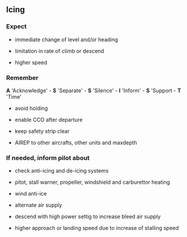 ## Icing

### Expect

- immediate change of level and/or heading

- limitation in rate of climb or descend

- higher speed

### Remember

**A** 'Acknowledge' - **S** 'Separate' - **S** 'Silence' - **I** 'Inform' - **S** 'Support - **T** 'Time'

- avoid holding

- enable CCO after departure

- keep safety strip clear

- AIREP to other aircrafts, other units and maxdepth

### If needed, inform pilot about

- check anti-icing and de-icing systems

- pitot, stall warner, propeller, windshield and carburettor heating

- wind anti-ice

- alternate air supply

- descend with high power settig to increase bleed air supply

- higher approach or landing speed due to increase of stalling speed